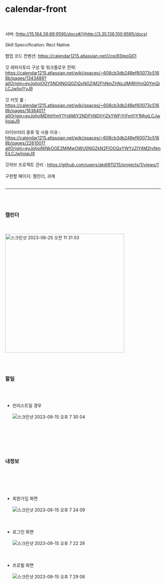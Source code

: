 # calendar-front

<br><br>
서버: [http://15.164.39.69:9595/docs#/](http://3.35.136.100:9595/docs)
<br><br>
Skill Speccification: Rect Native
<br><br>
협업 코드 컨벤션: https://calendar1215.atlassian.net/l/cp/6SteoQ01
<br><br>
깃 레파지토리 구성 및 워크플로우 전략: https://calendar1215.atlassian.net/wiki/spaces/~608cb3db248ef60073c5168b/pages/1343489?atlOrigin=eyJpIjoiOGY5NDllNGQ0ZjQxNGZjM2FhNmZhNzJiMjRhYmQ0YmQiLCJwIjoiYyJ9
<br><br>
깃 커밋 룰 : https://calendar1215.atlassian.net/wiki/spaces/~608cb3db248ef60073c5168b/pages/1638401?atlOrigin=eyJpIjoiMDhhYmY1YjdjMjY2NDFhNDljYjZkYWFjYjFmYjY1MjgiLCJwIjoiaiJ9
<br><br>
라이브러리 종류 및 사용 이유 : https://calendar1215.atlassian.net/wiki/spaces/~608cb3db248ef60073c5168b/pages/2261001?atlOrigin=eyJpIjoiNjNkOGE2MjMwOWU0NGZkN2FlOGQxYWYzZjY4M2IyNmEiLCJwIjoiaiJ9
<br><br>
깃허브 프로젝트 관리 : https://github.com/users/akdl911215/projects/1/views/1
<br><br>
구현할 페이지: 캘린더, 과제
<br><br>

--------------------------------------------------------------------------

<br><br>
### 캘린더
<br><br>
<img width="385" alt="스크린샷 2023-06-25 오전 11 31 03" src="https://github.com/akdl911215/calendar-front/assets/76759835/39892481-2a0a-4265-86d7-1027d0a9a0e0">


<br><br>
### 할일
<br><br>
- 빈리스트일 경우
<br><br>
![스크린샷 2023-09-15 오후 7 30 04](https://github.com/akdl911215/calendar-front/assets/76759835/9d5871a6-fdad-4591-8bad-238d8e9d529a)
<br><br>
<br><br>


<br><br>
### 내정보
<br><br>
<br><br>
- 회원가입 화면
<br><br>
![스크린샷 2023-09-15 오후 7 24 09](https://github.com/akdl911215/calendar-front/assets/76759835/f90df4df-e870-4dbf-ab60-b478ca7c5405)
<br><br>
<br><br>
- 로그인 화면
<br><br>
![스크린샷 2023-09-15 오후 7 22 28](https://github.com/akdl911215/calendar-front/assets/76759835/55ca9e4c-0d03-4a8b-ba12-1b48bca61902)
<br><br>
<br><br>
- 프로필 화면
<br><br>
![스크린샷 2023-09-15 오후 7 29 06](https://github.com/akdl911215/calendar-front/assets/76759835/15b879d2-955d-487c-b3e1-9fbcaae40213)
<br><br>


